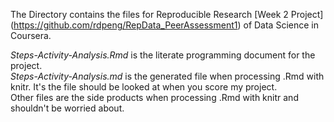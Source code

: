 The Directory contains the files for Reproducible Research [Week 2 Project] (https://github.com/rdpeng/RepData_PeerAssessment1) of Data Science in Coursera. 

*Steps-Activity-Analysis.Rmd* is the literate programming document for the project.  
*Steps-Activity-Analysis.md* is the generated file when processing .Rmd with knitr. It's the file should be looked at when you score my project.  
Other files are the side products when processing .Rmd with knitr and shouldn't be worried about.

